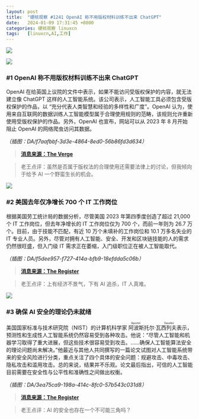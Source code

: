 ```yaml
---
layout: post
title:	"硬核观察 #1241 OpenAI 称不用版权材料训练不出来 ChatGPT"
date:	2024-01-09 17:31:45 +0800 
categories:	硬核观察 linuxcn 
tags:	[linuxcn,AI,工作]
---
```



![](/Asserts/Images//attachment/album/202401/09/172958occey1b4zog1szy1.jpg)


![](/Asserts/Images//attachment/album/202401/09/173011jlzzwnnvof5g2f28.png)


### #1 OpenAI 称不用版权材料训练不出来 ChatGPT


OpenAI 在给英国上议院的文件中表示，如果不能访问受版权保护的内容，就无法建立像 ChatGPT 这样的人工智能系统。该公司表示，人工智能工具必须包含受版权保护的作品，以 “充分代表人类智慧和经验的多样性和广度”。OpenAI 认为，使用来自互联网的数据训练人工智能模型属于合理使用规则的范畴，该规则允许重新使用受版权保护的作品。另外，OpenAI 也宣布，网站可以从 2023 年 8 月开始阻止 OpenAI 的网络爬虫访问其数据。


*（插图：DA/f7aafbbf-3d3e-4864-8ed0-56b86fd3d634）*



> 
> **[消息来源：The Verge](https://www.theverge.com/2024/1/8/24030283/openai-nyt-lawsuit-fair-use-ai-copyright)**
> 
> 
> 



> 
> 老王点评：虽然是否属于版权法的合理使用还需要法律上的讨论，但我倾向于给予 AI 一个野蛮生长的机会。
> 
> 
> 


![](/Asserts/Images//attachment/album/202401/09/173110g2job69t329kr0tq.png)


### #2 美国去年仅净增长 700 个 IT 工作岗位


根据美国劳工统计局的数据分析，尽管美国 2023 年第四季度创造了超过 21,000 个 IT 工作岗位，但去年净增长的 IT 工作岗位仅为 700 个，而前一年则为 26.7 万个。目前，由于技能不匹配，有近 10 万个未填补的工作岗位和 10.1 万多名失业的 IT 专业人员。另外，尽管对拥有人工智能、安全、开发和区块链技能的人的需求仍然很旺盛，但入门级 IT 需求正在萎缩，入门级职位正在被人工智能取代。


*（插图：DA/f5dee957-f727-414a-bfb9-18efdda5c06b）*



> 
> **[消息来源：The Register](https://www.theregister.com/2024/01/08/700_it_jobs_us/)**
> 
> 
> 



> 
> 老王点评：上有经济不景气，下有 AI 追杀，IT 人真难。
> 
> 
> 


![](/Asserts/Images//attachment/album/202401/09/173128wnlo4ulpzi404a0x.png)


### #3 确保 AI 安全的理论仍未就绪


美国国家标准与技术研究院（NIST）的计算机科学家 <ruby> 阿波斯托尔·瓦西列夫 <rt>  Apostol Vassilev </rt></ruby> 表示，预测性和生成性人工智能系统仍然容易受到各种攻击。他说：“尽管人工智能和机器学习取得了重大进展，但这些技术很容易受到攻击。……确保人工智能算法安全的理论问题尚未解决。”他最近与其他人共同撰写的一篇论文试图对人工智能系统带来的安全风险进行分类，重点关注了四个具体的安全问题：规避攻击、中毒攻击、隐私攻击和滥用攻击。总的来说，结果并不乐观。论文最后指出，可信的人工智能目前需要在安全性与公平性和准确性之间做出权衡。


*（插图：DA/3ea75ca9-198a-414c-8fc0-57b543c031d8）*



> 
> **[消息来源：The Register](https://www.theregister.com/2024/01/05/nist_ai_security/)**
> 
> 
> 



> 
> 老王点评：AI 的安全也存在一个不可能三角吗？
> 
> 
>
